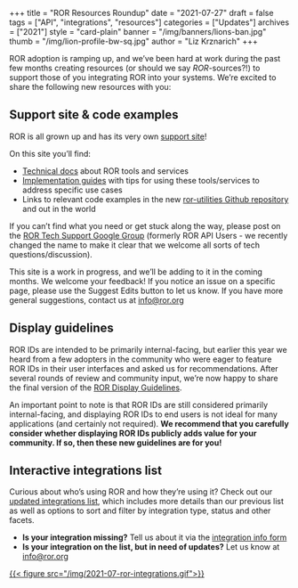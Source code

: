 +++
title = "ROR Resources Roundup"
date = "2021-07-27"
draft = false
tags = ["API", "integrations", "resources"]
categories = ["Updates"]
archives = ["2021"]
style = "card-plain"
banner = "/img/banners/lions-ban.jpg"
thumb = "/img/lion-profile-bw-sq.jpg"
author = "Liz Krznarich"
+++

ROR adoption is ramping up, and we’ve been hard at work during the past few months creating resources (or should we say _ROR_-sources?!) to support those of you integrating ROR into your systems. We’re excited to share the following new resources with you:

## Support site & code examples

ROR is all grown up and has its very own [support site](https://ror.readme.io)!

On this site you’ll find:

- [Technical docs](https://ror.readme.io/docs/rest-api) about ROR tools and services
- [Implementation guides](https://ror.readme.io/docs/mapping) with tips for using these tools/services to address specific use cases
- Links to relevant code examples in the new [ror-utilities Github repository](https://github.com/ror-community/ror-utilities) and out in the world

If you can’t find what you need or get stuck along the way, please post on the [ROR Tech Support Google Group](https://groups.google.com/a/ror.org/g/ror-api-users) (formerly ROR API Users - we recently changed the name to make it clear that we welcome all sorts of tech questions/discussion).

This site is a work in progress, and we’ll be adding to it in the coming months. We welcome your feedback! If you notice an issue on a specific page, please use the Suggest Edits button to let us know. If you have more general suggestions, contact us at [info@ror.org](mailto:info@ror.org)

## Display guidelines

ROR IDs are intended to be primarily internal-facing, but earlier this year we heard from a few adopters in the community who were eager to feature ROR IDs in their user interfaces and asked us for recommendations. After several rounds of review and community input, we’re now happy to share the final version of the [ROR Display Guidelines](/display-guidelines).

An important point to note is that ROR IDs are still considered primarily internal-facing, and displaying ROR IDs to end users is not ideal for many applications (and certainly not required). **We recommend that you carefully consider whether displaying ROR IDs publicly adds value for your community. If so, then these new guidelines are for you!**

## Interactive integrations list

Curious about who’s using ROR and how they’re using it? Check out our [updated integrations list](/integrations), which includes more details than our previous list as well as options to sort and filter by integration type, status and other facets.

- **Is your integration missing?** Tell us about it via the [integration info form](https://bit.ly/ror-integration-form)
- **Is your integration on the list, but in need of updates?** Let us know at [info@ror.org](mailto:info@ror.org)

[{{< figure src="/img/2021-07-ror-integrations.gif">}}](/integrations)


